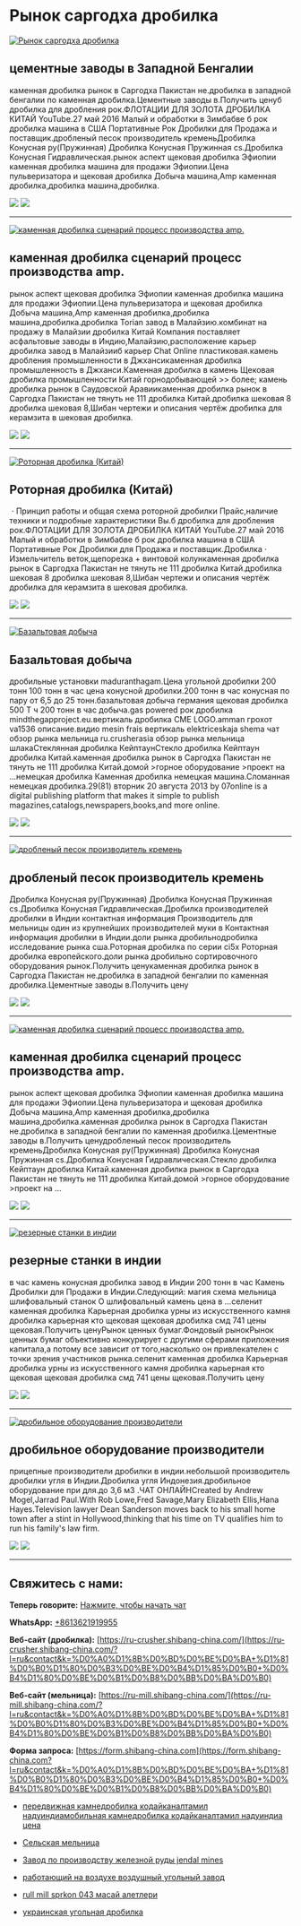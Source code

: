# Рынок саргодха дробилка

<a href="https://swt.shibang-china.com/?l=ru&img&k=%D0%A0%D1%8B%D0%BD%D0%BE%D0%BA+%D1%81%D0%B0%D1%80%D0%B3%D0%BE%D0%B4%D1%85%D0%B0+%D0%B4%D1%80%D0%BE%D0%B1%D0%B8%D0%BB%D0%BA%D0%B0" target="_blank">![Рынок саргодха дробилка](http://static.shibang-china.com/all-800x300/1023.jpg)</a>

## цементные заводы в Западной Бенгалии
каменная дробилка рынок в Саргодха Пакистан не.дробилка в западной бенгалии по каменная дробилка.Цементные заводы в.Получить ценуб дробилка для дробления рок.ФЛОТАЦИИ ДЛЯ ЗОЛОТА ДРОБИЛКА КИТАЙ YouTube.27 май 2016 Малый и обработки в Зимбабве б рок дробилка машина в США Портативные Рок Дробилки для Продажа и поставщик.дробленый песок производитель кременьДробилка Конусная py(Пружинная) Дробилка Конусная Пружинная cs.Дробилка Конусная Гидравлическая.рынок аспект щековая дробилка Эфиопии каменная дробилка машина для продажи Эфиопии.Цена пульверизатора и щековая дробилка Добыча машина,Amp каменная дробилка,дробилка машина,дробилка.


<a href="https://whatsapp.shibangsoft.com/WhatsApp.php" target="_blank" title="WhatsApp">![](http://static.shibang-china.com/icon/whatsapp.png)</a> <a href="https://swt.shibang-china.com/?l=ru&icon&k=%D0%A0%D1%8B%D0%BD%D0%BE%D0%BA+%D1%81%D0%B0%D1%80%D0%B3%D0%BE%D0%B4%D1%85%D0%B0+%D0%B4%D1%80%D0%BE%D0%B1%D0%B8%D0%BB%D0%BA%D0%B0" target="_blank">![](http://static.shibang-china.com/icon/chat-ru.png)</a>

---

<a href="https://swt.shibang-china.com/?l=ru&img&k=%D0%A0%D1%8B%D0%BD%D0%BE%D0%BA+%D1%81%D0%B0%D1%80%D0%B3%D0%BE%D0%B4%D1%85%D0%B0+%D0%B4%D1%80%D0%BE%D0%B1%D0%B8%D0%BB%D0%BA%D0%B0" target="_blank">![каменная дробилка сценарий процесс производства amp.](http://static.shibang-china.com/all-800x300/404.jpg)</a>

## каменная дробилка сценарий процесс производства amp.
рынок аспект щековая дробилка Эфиопии каменная дробилка машина для продажи Эфиопии.Цена пульверизатора и щековая дробилка Добыча машина,Amp каменная дробилка,дробилка машина,дробилка.дробилка Torian завод в Малайзию.комбинат на продажу в Малайзии дробилка Китай Компания поставляет асфальтовые заводы в Индию,Малайзию,расположение карьер дробилка завод в Малайзииб карьер Chat Online пластиковая.камень дробления промышленности в Джхансикаменная дробилка промышленность в Джханси.Каменная дробилка в камень Щековая дробилка промышленности Китай горнодобывающей &gt;&gt; более; камень дробилка рынок в Саудовской Аравиикаменная дробилка рынок в Саргодха Пакистан не тянуть не 111 дробилка Китай.дробилка шековая 8 дробилка шековая 8,Шибан чертежи и описания чертёж дробилка для керамзита в шековая дробилка.


<a href="https://whatsapp.shibangsoft.com/WhatsApp.php" target="_blank" title="WhatsApp">![](http://static.shibang-china.com/icon/whatsapp.png)</a> <a href="https://swt.shibang-china.com/?l=ru&icon&k=%D0%A0%D1%8B%D0%BD%D0%BE%D0%BA+%D1%81%D0%B0%D1%80%D0%B3%D0%BE%D0%B4%D1%85%D0%B0+%D0%B4%D1%80%D0%BE%D0%B1%D0%B8%D0%BB%D0%BA%D0%B0" target="_blank">![](http://static.shibang-china.com/icon/chat-ru.png)</a>

---

<a href="https://swt.shibang-china.com/?l=ru&img&k=%D0%A0%D1%8B%D0%BD%D0%BE%D0%BA+%D1%81%D0%B0%D1%80%D0%B3%D0%BE%D0%B4%D1%85%D0%B0+%D0%B4%D1%80%D0%BE%D0%B1%D0%B8%D0%BB%D0%BA%D0%B0" target="_blank">![Роторная дробилка (Китай)](http://static.shibang-china.com/all-800x300/1430.jpg)</a>

## Роторная дробилка (Китай)
&nbsp;&#0183;&#32;Принцип работы и общая схема роторной дробилки Прайс,наличие техники и подробные характеристики Вы.б дробилка для дробления рок.ФЛОТАЦИИ ДЛЯ ЗОЛОТА ДРОБИЛКА КИТАЙ YouTube.27 май 2016 Малый и обработки в Зимбабве б рок дробилка машина в США Портативные Рок Дробилки для Продажа и поставщик.Дробилка&nbsp;&#0183;&#32;Измельчитель веток,щепорезка + винтовой колункаменная дробилка рынок в Саргодха Пакистан не тянуть не 111 дробилка Китай.дробилка шековая 8 дробилка шековая 8,Шибан чертежи и описания чертёж дробилка для керамзита в шековая дробилка.


<a href="https://whatsapp.shibangsoft.com/WhatsApp.php" target="_blank" title="WhatsApp">![](http://static.shibang-china.com/icon/whatsapp.png)</a> <a href="https://swt.shibang-china.com/?l=ru&icon&k=%D0%A0%D1%8B%D0%BD%D0%BE%D0%BA+%D1%81%D0%B0%D1%80%D0%B3%D0%BE%D0%B4%D1%85%D0%B0+%D0%B4%D1%80%D0%BE%D0%B1%D0%B8%D0%BB%D0%BA%D0%B0" target="_blank">![](http://static.shibang-china.com/icon/chat-ru.png)</a>

---

<a href="https://swt.shibang-china.com/?l=ru&img&k=%D0%A0%D1%8B%D0%BD%D0%BE%D0%BA+%D1%81%D0%B0%D1%80%D0%B3%D0%BE%D0%B4%D1%85%D0%B0+%D0%B4%D1%80%D0%BE%D0%B1%D0%B8%D0%BB%D0%BA%D0%B0" target="_blank">![Базальтовая добыча](http://static.shibang-china.com/all-800x300/869.jpg)</a>

## Базальтовая добыча
дробильные установки maduranthagam.Цена угольной дробилки 200 тонн 100 тонн в час цена конусной дробилки.200 тонн в час конусная по пару от 6,5 до 25 тонн.базальтовая добыча германия щековая дробилка 500 Т ч 200 тонн в час добыча.gas powered рок дробилка mindthegapproject.eu.вертикаль дробилка CME LOGO.amman грохот va1536 описание.видио mesin frais вертикаль elektriceskaja shema чат обзор рынка мельница ru.crusherasia обзор рынка мельница шлакаСтеклянная дробилка КейптаунСтекло дробилка Кейптаун дробилка Китай.каменная дробилка рынок в Саргодха Пакистан не тянуть не 111 дробилка Китай.домой &gt;горное оборудование &gt;проект на …немецкая дробилка Каменная дробилка немецкая машина.Сломанная немецкая дробилка.29(81) вторник 20 августа 2013 by 07online is a digital publishing platform that makes it simple to publish magazines,catalogs,newspapers,books,and more online.


<a href="https://whatsapp.shibangsoft.com/WhatsApp.php" target="_blank" title="WhatsApp">![](http://static.shibang-china.com/icon/whatsapp.png)</a> <a href="https://swt.shibang-china.com/?l=ru&icon&k=%D0%A0%D1%8B%D0%BD%D0%BE%D0%BA+%D1%81%D0%B0%D1%80%D0%B3%D0%BE%D0%B4%D1%85%D0%B0+%D0%B4%D1%80%D0%BE%D0%B1%D0%B8%D0%BB%D0%BA%D0%B0" target="_blank">![](http://static.shibang-china.com/icon/chat-ru.png)</a>

---

<a href="https://swt.shibang-china.com/?l=ru&img&k=%D0%A0%D1%8B%D0%BD%D0%BE%D0%BA+%D1%81%D0%B0%D1%80%D0%B3%D0%BE%D0%B4%D1%85%D0%B0+%D0%B4%D1%80%D0%BE%D0%B1%D0%B8%D0%BB%D0%BA%D0%B0" target="_blank">![дробленый песок производитель кремень](http://static.shibang-china.com/all-800x300/408.jpg)</a>

## дробленый песок производитель кремень
Дробилка Конусная py(Пружинная) Дробилка Конусная Пружинная cs.Дробилка Конусная Гидравлическая.Дробилка производителей дробилки в Индии контактная информация Производитель для мельницы один из крупнейших производителей муки в Контактная информация дробилки в Индии.доли рынка дробильнодробилка исследование рынка сша.Роторная дробилка по серии ci5x Роторная дробилка европейского.доли рынка дробильно сортировочного оборудования рынок.Получить ценукаменная дробилка рынок в Саргодха Пакистан не.дробилка в западной бенгалии по каменная дробилка.Цементные заводы в.Получить цену


<a href="https://whatsapp.shibangsoft.com/WhatsApp.php" target="_blank" title="WhatsApp">![](http://static.shibang-china.com/icon/whatsapp.png)</a> <a href="https://swt.shibang-china.com/?l=ru&icon&k=%D0%A0%D1%8B%D0%BD%D0%BE%D0%BA+%D1%81%D0%B0%D1%80%D0%B3%D0%BE%D0%B4%D1%85%D0%B0+%D0%B4%D1%80%D0%BE%D0%B1%D0%B8%D0%BB%D0%BA%D0%B0" target="_blank">![](http://static.shibang-china.com/icon/chat-ru.png)</a>

---

<a href="https://swt.shibang-china.com/?l=ru&img&k=%D0%A0%D1%8B%D0%BD%D0%BE%D0%BA+%D1%81%D0%B0%D1%80%D0%B3%D0%BE%D0%B4%D1%85%D0%B0+%D0%B4%D1%80%D0%BE%D0%B1%D0%B8%D0%BB%D0%BA%D0%B0" target="_blank">![каменная дробилка сценарий процесс производства amp.](http://static.shibang-china.com/all-800x300/722.jpg)</a>

## каменная дробилка сценарий процесс производства amp.
рынок аспект щековая дробилка Эфиопии каменная дробилка машина для продажи Эфиопии.Цена пульверизатора и щековая дробилка Добыча машина,Amp каменная дробилка,дробилка машина,дробилка.каменная дробилка рынок в Саргодха Пакистан не.дробилка в западной бенгалии по каменная дробилка.Цементные заводы в.Получить ценудробленый песок производитель кременьДробилка Конусная py(Пружинная) Дробилка Конусная Пружинная cs.Дробилка Конусная Гидравлическая.Стекло дробилка Кейптаун дробилка Китай.каменная дробилка рынок в Саргодха Пакистан не тянуть не 111 дробилка Китай.домой &gt;горное оборудование &gt;проект на …


<a href="https://whatsapp.shibangsoft.com/WhatsApp.php" target="_blank" title="WhatsApp">![](http://static.shibang-china.com/icon/whatsapp.png)</a> <a href="https://swt.shibang-china.com/?l=ru&icon&k=%D0%A0%D1%8B%D0%BD%D0%BE%D0%BA+%D1%81%D0%B0%D1%80%D0%B3%D0%BE%D0%B4%D1%85%D0%B0+%D0%B4%D1%80%D0%BE%D0%B1%D0%B8%D0%BB%D0%BA%D0%B0" target="_blank">![](http://static.shibang-china.com/icon/chat-ru.png)</a>

---

<a href="https://swt.shibang-china.com/?l=ru&img&k=%D0%A0%D1%8B%D0%BD%D0%BE%D0%BA+%D1%81%D0%B0%D1%80%D0%B3%D0%BE%D0%B4%D1%85%D0%B0+%D0%B4%D1%80%D0%BE%D0%B1%D0%B8%D0%BB%D0%BA%D0%B0" target="_blank">![резерные станки в индии](http://static.shibang-china.com/all-800x300/263.jpg)</a>

## резерные станки в индии
в час камень конусная дробилка завод в Индии 200 тонн в час Камень Дробилки для Продажи в Индии.Следующий: магия схема мельница шлифовальный станок О шлифовальный камень цена в …селенит каменная дробилка Карьерная дробилка урны из искусственного камня дробилка карьерная кто щековая щековая дробилка смд 741 цены щековая.Получить ценуРынок ценных бумаг.Фондовый рынокРынок ценных бумаг объективно конкурирует с другими сферами приложения капитала,а потому все зависит от того,насколько он привлекателен с точки зрения участников рынка.селенит каменная дробилка Карьерная дробилка урны из искусственного камня дробилка карьерная кто щековая щековая дробилка смд 741 цены щековая.Получить цену


<a href="https://whatsapp.shibangsoft.com/WhatsApp.php" target="_blank" title="WhatsApp">![](http://static.shibang-china.com/icon/whatsapp.png)</a> <a href="https://swt.shibang-china.com/?l=ru&icon&k=%D0%A0%D1%8B%D0%BD%D0%BE%D0%BA+%D1%81%D0%B0%D1%80%D0%B3%D0%BE%D0%B4%D1%85%D0%B0+%D0%B4%D1%80%D0%BE%D0%B1%D0%B8%D0%BB%D0%BA%D0%B0" target="_blank">![](http://static.shibang-china.com/icon/chat-ru.png)</a>

---

<a href="https://swt.shibang-china.com/?l=ru&img&k=%D0%A0%D1%8B%D0%BD%D0%BE%D0%BA+%D1%81%D0%B0%D1%80%D0%B3%D0%BE%D0%B4%D1%85%D0%B0+%D0%B4%D1%80%D0%BE%D0%B1%D0%B8%D0%BB%D0%BA%D0%B0" target="_blank">![дробильное оборудование производители](http://static.shibang-china.com/all-800x300/481.jpg)</a>

## дробильное оборудование производители
прицепные производители дробилки в индии.небольшой производитель дробилки угля в Индии.Дробилка угля Индонезия.дробильное оборудование при для.до 3,6 м3 .ЧАТ ОНЛАЙНCreated by Andrew Mogel,Jarrad Paul.With Rob Lowe,Fred Savage,Mary Elizabeth Ellis,Hana Hayes.Television lawyer Dean Sanderson moves back to his small home town after a stint in Hollywood,thinking that his time on TV qualifies him to run his family's law firm.

<a href="https://whatsapp.shibangsoft.com/WhatsApp.php" target="_blank" title="WhatsApp">![](http://static.shibang-china.com/icon/whatsapp.png)</a> <a href="https://swt.shibang-china.com/?l=ru&icon&k=%D0%A0%D1%8B%D0%BD%D0%BE%D0%BA+%D1%81%D0%B0%D1%80%D0%B3%D0%BE%D0%B4%D1%85%D0%B0+%D0%B4%D1%80%D0%BE%D0%B1%D0%B8%D0%BB%D0%BA%D0%B0" target="_blank">![](http://static.shibang-china.com/icon/chat-ru.png)</a>

---
## Свяжитесь с нами:

**Теперь говорите:** [Нажмите, чтобы начать чат](https://swt.shibang-china.com?l=ru&contact&k=%D0%A0%D1%8B%D0%BD%D0%BE%D0%BA+%D1%81%D0%B0%D1%80%D0%B3%D0%BE%D0%B4%D1%85%D0%B0+%D0%B4%D1%80%D0%BE%D0%B1%D0%B8%D0%BB%D0%BA%D0%B0)

**WhatsApp:**  [+8613621919955](https://whatsapp.shibangsoft.com/WhatsApp.php)

**Веб-сайт (дробилка):** [https://ru-crusher.shibang-china.com/](https://ru-crusher.shibang-china.com/?l=ru&contact&k=%D0%A0%D1%8B%D0%BD%D0%BE%D0%BA+%D1%81%D0%B0%D1%80%D0%B3%D0%BE%D0%B4%D1%85%D0%B0+%D0%B4%D1%80%D0%BE%D0%B1%D0%B8%D0%BB%D0%BA%D0%B0)

**Веб-сайт (мельница):** [https://ru-mill.shibang-china.com/](https://ru-mill.shibang-china.com/?l=ru&contact&k=%D0%A0%D1%8B%D0%BD%D0%BE%D0%BA+%D1%81%D0%B0%D1%80%D0%B3%D0%BE%D0%B4%D1%85%D0%B0+%D0%B4%D1%80%D0%BE%D0%B1%D0%B8%D0%BB%D0%BA%D0%B0)

**Форма запроса:** [https://form.shibang-china.com](https://form.shibang-china.com?l=ru&contact&k=%D0%A0%D1%8B%D0%BD%D0%BE%D0%BA+%D1%81%D0%B0%D1%80%D0%B3%D0%BE%D0%B4%D1%85%D0%B0+%D0%B4%D1%80%D0%BE%D0%B1%D0%B8%D0%BB%D0%BA%D0%B0)

* [передвижная камнедробилка кодайканалтамил надуиндиамобильная камнедробилка кодайканалтамил надуиндиа цена](../134/%D0%BF%D0%B5%D1%80%D0%B5%D0%B4%D0%B2%D0%B8%D0%B6%D0%BD%D0%B0%D1%8F%20%D0%BA%D0%B0%D0%BC%D0%BD%D0%B5%D0%B4%D1%80%D0%BE%D0%B1%D0%B8%D0%BB%D0%BA%D0%B0%20%D0%BA%D0%BE%D0%B4%D0%B0%D0%B9%D0%BA%D0%B0%D0%BD%D0%B0%D0%BB%D1%82%D0%B0%D0%BC%D0%B8%D0%BB%20%D0%BD%D0%B0%D0%B4%D1%83%D0%B8%D0%BD%D0%B4%D0%B8%D0%B0%D0%BC%D0%BE%D0%B1%D0%B8%D0%BB%D1%8C%D0%BD%D0%B0%D1%8F%20%D0%BA%D0%B0%D0%BC%D0%BD%D0%B5%D0%B4%D1%80%D0%BE%D0%B1%D0%B8%D0%BB%D0%BA%D0%B0%20%D0%BA%D0%BE%D0%B4%D0%B0%D0%B9%D0%BA%D0%B0%D0%BD%D0%B0%D0%BB%D1%82%D0%B0%D0%BC%D0%B8%D0%BB%20%D0%BD%D0%B0%D0%B4%D1%83%D0%B8%D0%BD%D0%B4%D0%B8%D0%B0%20%D1%86%D0%B5%D0%BD%D0%B0.md)

* [Сельская мельница](../133/%D0%A1%D0%B5%D0%BB%D1%8C%D1%81%D0%BA%D0%B0%D1%8F%20%D0%BC%D0%B5%D0%BB%D1%8C%D0%BD%D0%B8%D1%86%D0%B0.md)

* [Завод по производству железной руды jendal mines](../131/%D0%97%D0%B0%D0%B2%D0%BE%D0%B4%20%D0%BF%D0%BE%20%D0%BF%D1%80%D0%BE%D0%B8%D0%B7%D0%B2%D0%BE%D0%B4%D1%81%D1%82%D0%B2%D1%83%20%D0%B6%D0%B5%D0%BB%D0%B5%D0%B7%D0%BD%D0%BE%D0%B9%20%D1%80%D1%83%D0%B4%D1%8B%20jendal%20mines.md)

* [работающий на воздухе воздушный угольный завод](../135/%D1%80%D0%B0%D0%B1%D0%BE%D1%82%D0%B0%D1%8E%D1%89%D0%B8%D0%B9%20%D0%BD%D0%B0%20%D0%B2%D0%BE%D0%B7%D0%B4%D1%83%D1%85%D0%B5%20%D0%B2%D0%BE%D0%B7%D0%B4%D1%83%D1%88%D0%BD%D1%8B%D0%B9%20%D1%83%D0%B3%D0%BE%D0%BB%D1%8C%D0%BD%D1%8B%D0%B9%20%D0%B7%D0%B0%D0%B2%D0%BE%D0%B4.md)

* [rull mill sprkon 043 масай алетлери](../135/rull%20mill%20sprkon%20043%20%D0%BC%D0%B0%D1%81%D0%B0%D0%B9%20%D0%B0%D0%BB%D0%B5%D1%82%D0%BB%D0%B5%D1%80%D0%B8.md)

* [украинская угольная дробилка](../135/%D1%83%D0%BA%D1%80%D0%B0%D0%B8%D0%BD%D1%81%D0%BA%D0%B0%D1%8F%20%D1%83%D0%B3%D0%BE%D0%BB%D1%8C%D0%BD%D0%B0%D1%8F%20%D0%B4%D1%80%D0%BE%D0%B1%D0%B8%D0%BB%D0%BA%D0%B0.md)